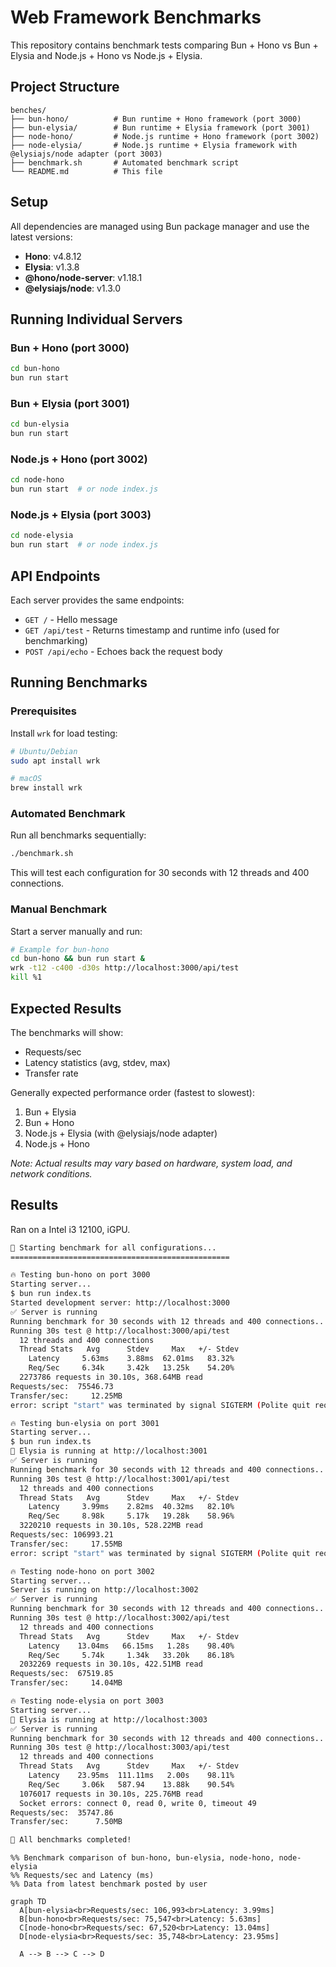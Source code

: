 # Web Framework Benchmarks

This repository contains benchmark tests comparing Bun + Hono vs Bun + Elysia and Node.js + Hono vs Node.js + Elysia.

## Project Structure

```
benches/
├── bun-hono/          # Bun runtime + Hono framework (port 3000)
├── bun-elysia/        # Bun runtime + Elysia framework (port 3001)
├── node-hono/         # Node.js runtime + Hono framework (port 3002)
├── node-elysia/       # Node.js runtime + Elysia framework with @elysiajs/node adapter (port 3003)
├── benchmark.sh       # Automated benchmark script
└── README.md          # This file
```

## Setup

All dependencies are managed using Bun package manager and use the latest versions:

- **Hono**: v4.8.12
- **Elysia**: v1.3.8
- **@hono/node-server**: v1.18.1
- **@elysiajs/node**: v1.3.0

## Running Individual Servers

### Bun + Hono (port 3000)
```bash
cd bun-hono
bun run start
```

### Bun + Elysia (port 3001)
```bash
cd bun-elysia
bun run start
```

### Node.js + Hono (port 3002)
```bash
cd node-hono
bun run start  # or node index.js
```

### Node.js + Elysia (port 3003)
```bash
cd node-elysia
bun run start  # or node index.js
```

## API Endpoints

Each server provides the same endpoints:

- `GET /` - Hello message
- `GET /api/test` - Returns timestamp and runtime info (used for benchmarking)
- `POST /api/echo` - Echoes back the request body

## Running Benchmarks

### Prerequisites

Install `wrk` for load testing:

```bash
# Ubuntu/Debian
sudo apt install wrk

# macOS
brew install wrk
```

### Automated Benchmark

Run all benchmarks sequentially:

```bash
./benchmark.sh
```

This will test each configuration for 30 seconds with 12 threads and 400 connections.

### Manual Benchmark

Start a server manually and run:

```bash
# Example for bun-hono
cd bun-hono && bun run start &
wrk -t12 -c400 -d30s http://localhost:3000/api/test
kill %1
```

## Expected Results

The benchmarks will show:
- Requests/sec
- Latency statistics (avg, stdev, max)
- Transfer rate

Generally expected performance order (fastest to slowest):
1. Bun + Elysia
2. Bun + Hono
3. Node.js + Elysia (with @elysiajs/node adapter)
4. Node.js + Hono

*Note: Actual results may vary based on hardware, system load, and network conditions.*

## Results

Ran on a Intel i3 12100, iGPU.

```sh
🚀 Starting benchmark for all configurations...
=================================================

🔥 Testing bun-hono on port 3000
Starting server...
$ bun run index.ts
Started development server: http://localhost:3000
✅ Server is running
Running benchmark for 30 seconds with 12 threads and 400 connections...
Running 30s test @ http://localhost:3000/api/test
  12 threads and 400 connections
  Thread Stats   Avg      Stdev     Max   +/- Stdev
    Latency     5.63ms    3.88ms  62.01ms   83.32%
    Req/Sec     6.34k     3.42k   13.25k    54.20%
  2273786 requests in 30.10s, 368.64MB read
Requests/sec:  75546.73
Transfer/sec:     12.25MB
error: script "start" was terminated by signal SIGTERM (Polite quit request)

🔥 Testing bun-elysia on port 3001
Starting server...
$ bun run index.ts
🦊 Elysia is running at http://localhost:3001
✅ Server is running
Running benchmark for 30 seconds with 12 threads and 400 connections...
Running 30s test @ http://localhost:3001/api/test
  12 threads and 400 connections
  Thread Stats   Avg      Stdev     Max   +/- Stdev
    Latency     3.99ms    2.82ms  40.32ms   82.10%
    Req/Sec     8.98k     5.17k   19.28k    58.96%
  3220210 requests in 30.10s, 528.22MB read
Requests/sec: 106993.21
Transfer/sec:     17.55MB
error: script "start" was terminated by signal SIGTERM (Polite quit request)

🔥 Testing node-hono on port 3002
Starting server...
Server is running on http://localhost:3002
✅ Server is running
Running benchmark for 30 seconds with 12 threads and 400 connections...
Running 30s test @ http://localhost:3002/api/test
  12 threads and 400 connections
  Thread Stats   Avg      Stdev     Max   +/- Stdev
    Latency    13.04ms   66.15ms   1.28s    98.40%
    Req/Sec     5.74k     1.34k   33.20k    86.18%
  2032269 requests in 30.10s, 422.51MB read
Requests/sec:  67519.85
Transfer/sec:     14.04MB

🔥 Testing node-elysia on port 3003
Starting server...
🦊 Elysia is running at http://localhost:3003
✅ Server is running
Running benchmark for 30 seconds with 12 threads and 400 connections...
Running 30s test @ http://localhost:3003/api/test
  12 threads and 400 connections
  Thread Stats   Avg      Stdev     Max   +/- Stdev
    Latency    23.95ms  111.11ms   2.00s    98.11%
    Req/Sec     3.06k   587.94    13.88k    90.54%
  1076017 requests in 30.10s, 225.76MB read
  Socket errors: connect 0, read 0, write 0, timeout 49
Requests/sec:  35747.86
Transfer/sec:      7.50MB

🎉 All benchmarks completed!
```

```mermaid
%% Benchmark comparison of bun-hono, bun-elysia, node-hono, node-elysia
%% Requests/sec and Latency (ms)
%% Data from latest benchmark posted by user

graph TD
  A[bun-elysia<br>Requests/sec: 106,993<br>Latency: 3.99ms]
  B[bun-hono<br>Requests/sec: 75,547<br>Latency: 5.63ms]
  C[node-hono<br>Requests/sec: 67,520<br>Latency: 13.04ms]
  D[node-elysia<br>Requests/sec: 35,748<br>Latency: 23.95ms]

  A --> B --> C --> D
````
